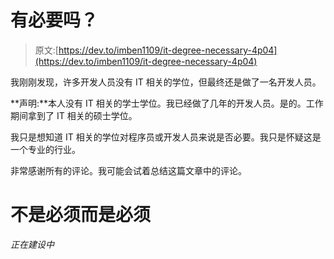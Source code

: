 # 有必要吗？

> 原文:[https://dev.to/imben1109/it-degree-necessary-4p04](https://dev.to/imben1109/it-degree-necessary-4p04)

我刚刚发现，许多开发人员没有 IT 相关的学位，但最终还是做了一名开发人员。

**声明:**本人没有 IT 相关的学士学位。我已经做了几年的开发人员。是的。工作期间拿到了 IT 相关的硕士学位。

我只是想知道 IT 相关的学位对程序员或开发人员来说是否必要。我只是怀疑这是一个专业的行业。

非常感谢所有的评论。我可能会试着总结这篇文章中的评论。

# 不是必须而是必须

*正在建设中*